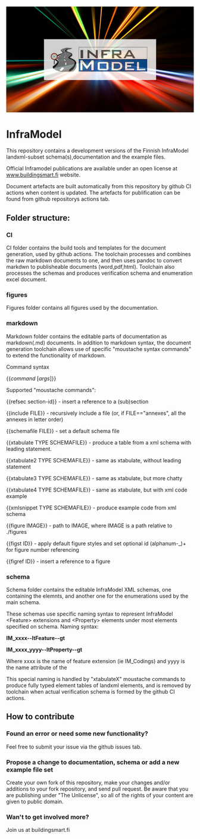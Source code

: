 ![InfraModel logo](/figures/inframodel-cover.jpg "InfraModel logo")

# InfraModel
This repository contains a development versions of the Finnish InfraModel landxml-subset schema(s),documentation and the example files. 

Official Inframodel publications are available under an open license at www.buildingsmart.fi website.

Document artefacts are built automatically from this repository by github CI actions when content is updated. The artefacts for publification can be found from github repositorys actions tab. 

## Folder structure:

### CI
CI folder contains the build tools and templates for the document generation, used by github actions. The toolchain processes and combines the raw markdown documents to one, and then uses pandoc to convert markdwn to publisheable documents (word,pdf,html). Toolchain also processes the schemas and produces verification schema and enumeration excel document.

### figures
Figures folder contains all figures used by the documentation.

### markdown
Markdown folder contains the editable parts of documentation as markdown(.md) documents. In addition to markdown syntax, the document generation toolchain allows use of specific "moustache syntax commands" to extend the functionality of markdown.

Command syntax

{{*command* [*args*]}}

Supported "moustache commands":
  
  {{refsec section-id}}          - insert a reference to a (sub)section
  
  {{include FILE}}               - recursively include a file (or, if FILE=="annexes", all the annexes in letter order)
  
  {{schemafile FILE}}            - set a default schema file
  
  {{xtabulate TYPE SCHEMAFILE}}  - produce a table from a xml schema with leading statement.
  
  {{xtabulate2 TYPE SCHEMAFILE}} - same as xtabulate, without leading statement
  
  {{xtabulate3 TYPE SCHEMAFILE}} - same as xtabulate, but more chatty
  
  {{xtabulate4 TYPE SCHEMAFILE}} - same as xtabulate, but with xml code example
  
  {{xmlsnippet TYPE SCHEMAFILE}} - produce example code from xml schema
  
  {{figure IMAGE}}               - path to IMAGE, where IMAGE is a path relative to ./figures
 
  {{figst ID}}                   - apply default figure styles and set optional id (alphanum-_)+ for figure number referencing
  
  {{figref ID}}                  - insert a reference to a figure
  
### schema
Schema folder contains the editable InfraModel XML schemas, one containing the elemnts, and another one for the enumerations used by the main schema. 

These schemas use specific naming syntax to represent InfraModel \<Feature> extensions and \<Property> elements under most elements specified on schema. 
Naming syntax:

**IM_xxxx--ltFeature--gt**

**IM_xxxx_yyyy--ltProperty--gt**

Where xxxx is the name of feature extension (ie IM_Codings) and yyyy is the name attribute of the 

This special naming is handled by "xtabulateX" moustache commands to produce fully typed element tables of landxml elements, and is removed by toolchain when actual verification schema is formed by the github CI actions. 

## How to contribute

### Found an error or need some new functionality?
Feel free to submit your issue via the github issues tab.

### Propose a change to documentation, schema or add a new example file set
Create your own fork of this repository, make your changes and/or additions to your fork repository, and send pull request. Be aware that you are publishing under "The Unlicense", so all of the rights of your content are given to public domain. 

### Wan't to get involved more?
Join us at buildingsmart.fi


